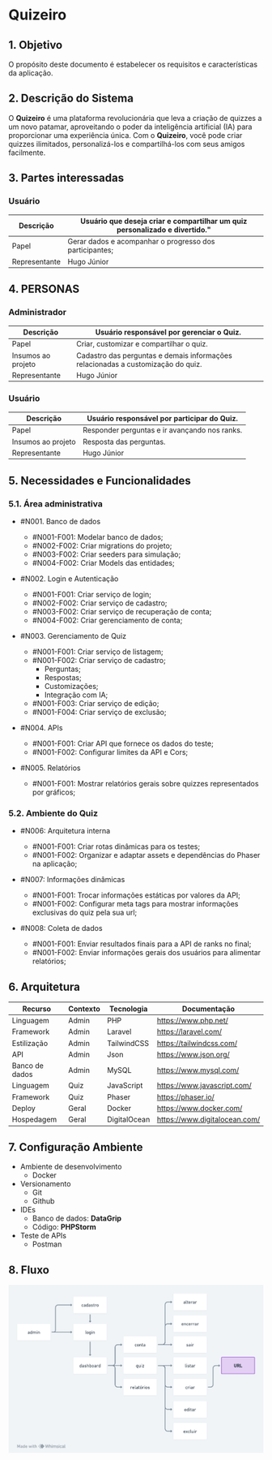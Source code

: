 # Quizeiro

## 1. Objetivo

O propósito deste documento é estabelecer os requisitos e características da aplicação.

## 2. Descrição do Sistema

O **Quizeiro** é uma plataforma revolucionária que leva a criação de quizzes a um novo patamar, aproveitando o poder da inteligência artificial (IA) para proporcionar uma experiência única. Com o **Quizeiro**, você pode criar quizzes ilimitados, personalizá-los e compartilhá-los com seus amigos facilmente.

## 3. Partes interessadas

### Usuário

| Descrição     | Usuário que deseja criar e compartilhar um quiz personalizado e divertido." |
| ------------- | --------------------------------------------------------------------------- |
| Papel         | Gerar dados e acompanhar o progresso dos participantes;                     |
| Representante | Hugo Júnior                                                                 |

## 4. PERSONAS

### Administrador

| Descrição          | Usuário responsável por gerenciar o Quiz.                                        |
| ------------------ | -------------------------------------------------------------------------------- |
| Papel              | Criar, customizar e compartilhar o quiz.                                         |
| Insumos ao projeto | Cadastro das perguntas e demais informações relacionadas a customização do quiz. |
| Representante      | Hugo Júnior                                                                      |

### Usuário

| Descrição          | Usuário responsável por participar do Quiz.   |
| ------------------ | --------------------------------------------- |
| Papel              | Responder perguntas e ir avançando nos ranks. |
| Insumos ao projeto | Resposta das perguntas.                       |
| Representante      | Hugo Júnior                                   |

## 5. Necessidades e Funcionalidades

### 5.1. Área administrativa

- #N001. Banco de dados

  - #N001-F001: Modelar banco de dados;
  - #N002-F002: Criar migrations do projeto;
  - #N003-F002: Criar seeders para simulação;
  - #N004-F002: Criar Models das entidades;

- #N002. Login e Autenticação

  - #N001-F001: Criar serviço de login;
  - #N002-F002: Criar serviço de cadastro;
  - #N003-F002: Criar serviço de recuperação de conta;
  - #N004-F002: Criar gerenciamento de conta;

- #N003. Gerenciamento de Quiz

  - #N001-F001: Criar serviço de listagem;
  - #N001-F002: Criar serviço de cadastro;
    - Perguntas;
    - Respostas;
    - Customizações;
    - Integração com IA;
  - #N001-F003: Criar serviço de edição;
  - #N001-F004: Criar serviço de exclusão;

- #N004. APIs

  - #N001-F001: Criar API que fornece os dados do teste;
  - #N001-F002: Configurar limites da API e Cors;

- #N005. Relatórios
  - #N001-F001: Mostrar relatórios gerais sobre quizzes representados por gráficos;

### 5.2. Ambiente do Quiz

- #N006: Arquitetura interna

  - #N001-F001: Criar rotas dinâmicas para os testes;
  - #N001-F002: Organizar e adaptar assets e dependências do Phaser na aplicação;

- #N007: Informações dinâmicas

  - #N001-F001: Trocar informações estáticas por valores da API;
  - #N001-F002: Configurar meta tags para mostrar informações exclusivas do quiz pela sua url;

- #N008: Coleta de dados

  - #N001-F001: Enviar resultados finais para a API de ranks no final;
  - #N001-F002: Enviar informações gerais dos usuários para alimentar relatórios;

## 6. Arquitetura

| Recurso        | Contexto | Tecnologia   | Documentação                  |
| -------------- | -------- | ------------ | ----------------------------- |
| Linguagem      | Admin    | PHP          | https://www.php.net/          |
| Framework      | Admin    | Laravel      | https://laravel.com/          |
| Estilização    | Admin    | TailwindCSS  | https://tailwindcss.com/      |
| API            | Admin    | Json         | https://www.json.org/         |
| Banco de dados | Admin    | MySQL        | https://www.mysql.com/        |
| Linguagem      | Quiz     | JavaScript   | https://www.javascript.com/   |
| Framework      | Quiz     | Phaser       | https://phaser.io/            |
| Deploy         | Geral    | Docker       | https://www.docker.com/       |
| Hospedagem     | Geral    | DigitalOcean | https://www.digitalocean.com/ |

## 7. Configuração Ambiente

- Ambiente de desenvolvimento
  - Docker
- Versionamento
  - Git
  - Github
- IDEs
  - Banco de dados: **DataGrip**
  - Código: **PHPStorm**
- Teste de APIs
  - Postman

## 8. Fluxo

![Diagrama](entity-relationship-diagram.png)
